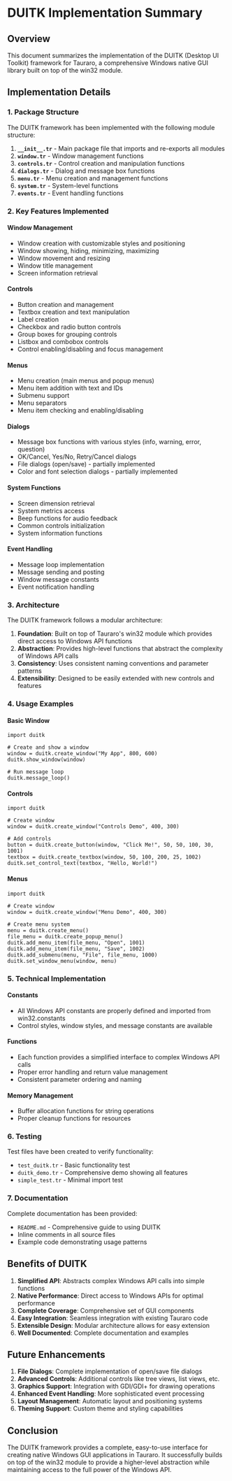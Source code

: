 # DUITK Implementation Summary

## Overview
This document summarizes the implementation of the DUITK (Desktop UI Toolkit) framework for Tauraro, a comprehensive Windows native GUI library built on top of the win32 module.

## Implementation Details

### 1. Package Structure
The DUITK framework has been implemented with the following module structure:

1. **`__init__.tr`** - Main package file that imports and re-exports all modules
2. **`window.tr`** - Window management functions
3. **`controls.tr`** - Control creation and manipulation functions
4. **`dialogs.tr`** - Dialog and message box functions
5. **`menu.tr`** - Menu creation and management functions
6. **`system.tr`** - System-level functions
7. **`events.tr`** - Event handling functions

### 2. Key Features Implemented

#### Window Management
- Window creation with customizable styles and positioning
- Window showing, hiding, minimizing, maximizing
- Window movement and resizing
- Window title management
- Screen information retrieval

#### Controls
- Button creation and management
- Textbox creation and text manipulation
- Label creation
- Checkbox and radio button controls
- Group boxes for grouping controls
- Listbox and combobox controls
- Control enabling/disabling and focus management

#### Menus
- Menu creation (main menus and popup menus)
- Menu item addition with text and IDs
- Submenu support
- Menu separators
- Menu item checking and enabling/disabling

#### Dialogs
- Message box functions with various styles (info, warning, error, question)
- OK/Cancel, Yes/No, Retry/Cancel dialogs
- File dialogs (open/save) - partially implemented
- Color and font selection dialogs - partially implemented

#### System Functions
- Screen dimension retrieval
- System metrics access
- Beep functions for audio feedback
- Common controls initialization
- System information functions

#### Event Handling
- Message loop implementation
- Message sending and posting
- Window message constants
- Event notification handling

### 3. Architecture

The DUITK framework follows a modular architecture:

1. **Foundation**: Built on top of Tauraro's win32 module which provides direct access to Windows API functions
2. **Abstraction**: Provides high-level functions that abstract the complexity of Windows API calls
3. **Consistency**: Uses consistent naming conventions and parameter patterns
4. **Extensibility**: Designed to be easily extended with new controls and features

### 4. Usage Examples

#### Basic Window
```tauraro
import duitk

# Create and show a window
window = duitk.create_window("My App", 800, 600)
duitk.show_window(window)

# Run message loop
duitk.message_loop()
```

#### Controls
```tauraro
import duitk

# Create window
window = duitk.create_window("Controls Demo", 400, 300)

# Add controls
button = duitk.create_button(window, "Click Me!", 50, 50, 100, 30, 1001)
textbox = duitk.create_textbox(window, 50, 100, 200, 25, 1002)
duitk.set_control_text(textbox, "Hello, World!")
```

#### Menus
```tauraro
import duitk

# Create window
window = duitk.create_window("Menu Demo", 400, 300)

# Create menu system
menu = duitk.create_menu()
file_menu = duitk.create_popup_menu()
duitk.add_menu_item(file_menu, "Open", 1001)
duitk.add_menu_item(file_menu, "Save", 1002)
duitk.add_submenu(menu, "File", file_menu, 1000)
duitk.set_window_menu(window, menu)
```

### 5. Technical Implementation

#### Constants
- All Windows API constants are properly defined and imported from win32.constants
- Control styles, window styles, and message constants are available

#### Functions
- Each function provides a simplified interface to complex Windows API calls
- Proper error handling and return value management
- Consistent parameter ordering and naming

#### Memory Management
- Buffer allocation functions for string operations
- Proper cleanup functions for resources

### 6. Testing

Test files have been created to verify functionality:
- `test_duitk.tr` - Basic functionality test
- `duitk_demo.tr` - Comprehensive demo showing all features
- `simple_test.tr` - Minimal import test

### 7. Documentation

Complete documentation has been provided:
- `README.md` - Comprehensive guide to using DUITK
- Inline comments in all source files
- Example code demonstrating usage patterns

## Benefits of DUITK

1. **Simplified API**: Abstracts complex Windows API calls into simple functions
2. **Native Performance**: Direct access to Windows APIs for optimal performance
3. **Complete Coverage**: Comprehensive set of GUI components
4. **Easy Integration**: Seamless integration with existing Tauraro code
5. **Extensible Design**: Modular architecture allows for easy extension
6. **Well Documented**: Complete documentation and examples

## Future Enhancements

1. **File Dialogs**: Complete implementation of open/save file dialogs
2. **Advanced Controls**: Additional controls like tree views, list views, etc.
3. **Graphics Support**: Integration with GDI/GDI+ for drawing operations
4. **Enhanced Event Handling**: More sophisticated event processing
5. **Layout Management**: Automatic layout and positioning systems
6. **Theming Support**: Custom theme and styling capabilities

## Conclusion

The DUITK framework provides a complete, easy-to-use interface for creating native Windows GUI applications in Tauraro. It successfully builds on top of the win32 module to provide a higher-level abstraction while maintaining access to the full power of the Windows API.